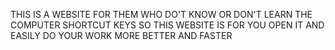 THIS IS A WEBSITE FOR THEM WHO DO'T KNOW OR DON'T LEARN THE COMPUTER SHORTCUT KEYS SO THIS WEBSITE IS FOR YOU OPEN IT AND EASILY DO YOUR WORK MORE BETTER AND FASTER
